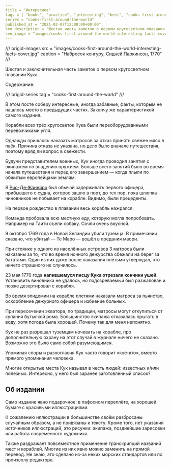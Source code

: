 ```yaml
---
title = "Интересное"
tags = [ "books", "practice", "interesting", "best", "cooks-first-around-the-world", "popular-science-books"]
series = "cooks-first-around-the-world"
published_at = "2021-02-07T12:00:00+00:00"
seo_description = "Шестая часть заметок о первом кругосветном плавании Кука — интересное."
seo_image = "images/cooks-first-around-the-world-interesting-facts-cover.jpg"
---
```


/// brigid-images
src = "images/cooks-first-around-the-world-interesting-facts-cover.jpg"
caption = "Набросок кенгуру, [Сидней Паркинсон](https://en.wikipedia.org/wiki/Sydney_Parkinson), 1770"
///

Шестая и заключительная часть заметок о первом кругосветном плавании Кука.

Содержание:

/// brigid-series
tag = "cooks-first-around-the-world"
///

В этом посте соберу интересные, иногда забавные, факты, которым не нашлось место в предыдущих частях. Закончу же характеристикой самого издания.

<!-- more -->

Корабли всех трёх кругосветок Кука были переоборудованными перевозчиками угля.

Однажды пришлось наказать матросов за отказ принять свежее мясо в паёк. Причина отказа не указана, но дело было вначале путешествия, поэтому вряд ли вопрос в свежести.

Будучи представителем военных, Кук иногда проводил занятия с экипажем по владению оружием. Больше всего занятий было во время начала путешествия и перед его завершением — когда плыли по обжитым европейцами землям.

В [Рио-Де-Жанейро](https://ru.wikipedia.org/wiki/%D0%A0%D0%B8%D0%BE-%D0%B4%D0%B5-%D0%96%D0%B0%D0%BD%D0%B5%D0%B9%D1%80%D0%BE) был обычай задерживать первого офицера, прибывшего с судна, которое зашло в порт, до тех пор, пока шлюпка чиновников не побывает на корабле. Видимо, были прецеденты.

На первое рождество в плавании весь корабль нажрался.

Команда пробовала всю местную еду, которую могла попробовать. Например на Таити съели собаку. Сочли очень вкусной.

9 октября 1769 года в Новой Зеландии убили туземца. В примечании сказано, что убитый — Те Маро — вошёл в предания маори.

При стоянке у одного из населённых островов 3 матроса были наказаны за то, что во время ночного дежурства сбежали на берег за бататами. Один из них даже после наказания плетьми утверждал, что ничего страшного не случилось.

23 мая 1770 года **напившемуся писцу Кука отрезали кончики ушей**. Установить виновника не удалось, но подозреваемый был разжалован и позже дезертировал с корабля.

Во время эпидемии на корабле плетями наказали матроса за пьянство, оскорбление дежурного офицера и избиение больных.

При пересечении экватора, по традиции, матросы могут откупиться от купания бутылкой рома. Большинство экипажа отказалась прыгать в воду, хотя погода была хорошей. Почему так для меня непонятно.

Кук не раз разрешал туземцам ночевать на корабле, про дополнительную охрану на этот случай в журнале ничего не сказано. Возможно это было само собой разумеющимся.

Упоминая споры и разногласия Кук часто говорит «́кое-кто», вместо прямого упоминания человека.

Многие открытые места Кук называл в честь людей: известных и/или полезных. Интересно, у него был заранее заготовленный список?

## Об издании

Само издание явно подарочное: в пафосном переплёте, на хорошей бумаге с красивыми иллюстрациями.

К сожалению иллюстрации в большинстве своём разбросаны случайным образом, а не привязаны к тексту. Кроме того, нет указания источников иллюстраций, это рисунки: экипажа, позднейшие зарисовки или работа современного художника.

Также раздражает повсеместное применение транскрипций названий мест и кораблей. Многие из них явно можно заменить на прямой перевод. Не знаю, это сделано из-за неких морских стандартов или по произволу редактора.
